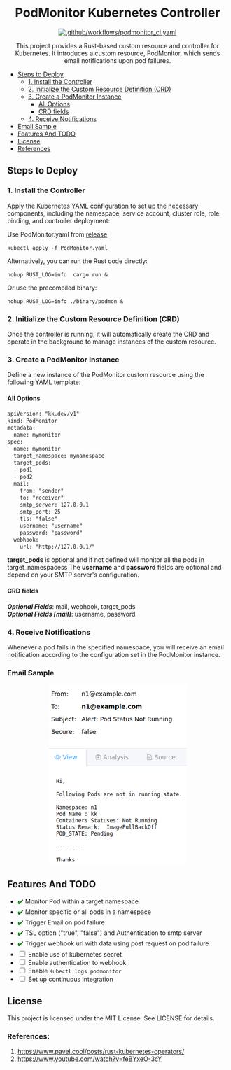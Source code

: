 <h1 align="center">
  PodMonitor Kubernetes Controller
</h1>

<div align="center">

[![.github/workflows/podmonitor_ci.yaml](https://github.com/abhisheksuran/PodMonitor/actions/workflows/podmonitor_ci.yaml/badge.svg)](https://github.com/abhisheksuran/PodMonitor/actions/workflows/podmonitor_ci.yaml)
</div>

<p align="center">
This project provides a Rust-based custom resource and controller for Kubernetes. It introduces a custom resource, PodMonitor, which sends email notifications upon pod failures.
</p>

- [Steps to Deploy](#steps-to-deploy)
  - [1. Install the Controller](#1-install-the-controller)
  - [2. Initialize the Custom Resource Definition (CRD)](#2-initialize-the-custom-resource-definition-crd)
  - [3. Create a PodMonitor Instance](#3-create-a-podmonitor-instance)
    - [All Options](#all-options)
    - [CRD fields](#crd-fields)
  - [4. Receive Notifications](#4-receive-notifications)
- [Email Sample](#email-sample)
- [Features And TODO](#features-and-todo)
- [License](#license)
- [References](#references)


## Steps to Deploy
### 1. Install the Controller

Apply the Kubernetes YAML configuration to set up the necessary components, including the namespace, service account, cluster role, role binding, and controller deployment:

Use PodMonitor.yaml from [release](https://github.com/abhisheksuran/PodMonitor/releases/tag/0.1.2) 
```
kubectl apply -f PodMonitor.yaml
```

Alternatively, you can run the Rust code directly:

```
nohup RUST_LOG=info  cargo run &
```
Or use the precompiled binary:

```
nohup RUST_LOG=info ./binary/podmon &
``` 
### 2. Initialize the Custom Resource Definition (CRD)
Once the controller is running, it will automatically create the CRD and operate in the background to manage instances of the custom resource.

### 3. Create a PodMonitor Instance

Define a new instance of the PodMonitor custom resource using the following YAML template:

#### All Options

```
apiVersion: "kk.dev/v1"
kind: PodMonitor
metadata:
  name: mymonitor
spec:
  name: mymonitor
  target_namespace: mynamespace
  target_pods:
  - pod1
  - pod2
  mail:
    from: "sender"
    to: "receiver"
    smtp_server: 127.0.0.1
    smtp_port: 25
    tls: "false"
    username: "username"
    password: "password"
  webhook:
    url: "http://127.0.0.1/"

```
**target_pods** is optional and if not defined will monitor all the pods in target_namespacess
The **username** and **password** fields are optional and depend on your SMTP server's configuration.

#### CRD fields

***Optional Fields***: mail, webhook, target_pods<br>
***Optional Fields [mail]***: username, password<br>


### 4. Receive Notifications
Whenever a pod fails in the specified namespace, you will receive an email notification according to the configuration set in the PodMonitor instance.


### Email Sample
<div align="center">

![alt text](image.png)

</div>

## Features And TODO

- <span style="color: green;">✔️</span> Monitor Pod within a target namespace
- <span style="color: green;">✔️</span> Monitor specific or all pods in a namespace
- <span style="color: green;">✔️</span> Trigger Email on pod failure
- <span style="color: green;">✔️</span> TSL option ("true", "false") and Authentication to smtp server 
- <span style="color: green;">✔️</span> Trigger webhook url with data using post request on pod failure
- <input type="checkbox"> Enable use of kubernetes secret
- <input type="checkbox"> Enable authentication to webhook
- <input type="checkbox"> Enable ```Kubectl logs podmonitor```
- <input type="checkbox"> Set up continuous integration

## License
This project is licensed under the MIT License. See LICENSE for details.

### References:

1. https://www.pavel.cool/posts/rust-kubernetes-operators/
2. https://www.youtube.com/watch?v=feBYxeO-3cY
